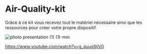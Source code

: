 # Air-Quality-kit

Grâce à ce kit vous recevez tout le matériel nécessaire ainsi que les ressources pour créer votre propre dispositif.


![photo presentation (1) (1)-min](https://user-images.githubusercontent.com/122615487/226651087-3feaf265-a6aa-422b-81da-24add470db8b.png)

https://www.youtube.com/watch?v=g_guuo5ijV0
